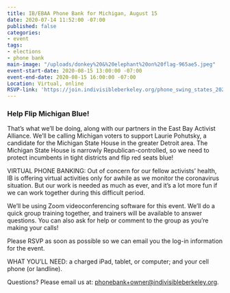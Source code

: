 ```yaml
---
title: IB/EBAA Phone Bank for Michigan, August 15
date: 2020-07-14 11:52:00 -07:00
published: false
categories:
- event
tags:
- elections
- phone bank
main-image: "/uploads/donkey%20&%20elephant%20on%20flag-965ae5.jpeg"
event-start-date: 2020-08-15 13:00:00 -07:00
event-end-date: 2020-08-15 16:00:00 -07:00
Location: Virtual, online
RSVP-link: 'https://join.indivisibleberkeley.org/phone_swing_states_2020_08_15 '
---
```


### **Help Flip Michigan Blue!**

That’s what we’ll be doing, along with our partners in the East Bay Activist Alliance. We’ll be calling Michigan voters to support Laurie Pohutsky, a candidate for the Michigan State House in the greater Detroit area. The Michigan State House is narrowly Republican-controlled, so we need to protect incumbents in tight districts and flip red seats blue!

VIRTUAL PHONE BANKING: Out of concern for our fellow activists’ health, IB is offering virtual activities only for awhile as we monitor the coronavirus situation. But our work is needed as much as ever, and it’s a lot more fun if we can work together during this difficult period.

We’ll be using Zoom videoconferencing software for this event. We’ll do a quick group training together, and trainers will be available to answer questions. You can also ask for help or comment to the group as you’re making your calls!

Please RSVP as soon as possible so we can email you the log-in information for the event.

WHAT YOU’LL NEED: a charged iPad, tablet, or computer; and your cell phone (or landline).

Questions? Please email us at: [phonebank\+owner@indivisibleberkeley.org](mailto:phonebank\+owner@indivisibleberkeley.org).